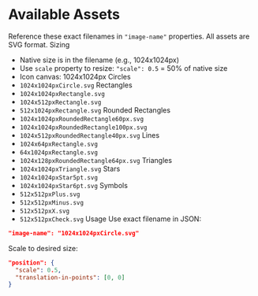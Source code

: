 # Available Assets
Reference these exact filenames in `"image-name"` properties. All assets are SVG format.
Sizing
- Native size is in the filename (e.g., 1024x1024px)
- Use `scale` property to resize: `"scale": 0.5` = 50% of native size
- Icon canvas: 1024x1024px
Circles
- `1024x1024pxCircle.svg`
Rectangles
- `1024x1024pxRectangle.svg`
- `1024x512pxRectangle.svg`
- `512x1024pxRectangle.svg`
Rounded Rectangles
- `1024x1024pxRoundedRectangle60px.svg`
- `1024x1024pxRoundedRectangle100px.svg`
- `1024x512pxRoundedRectangle40px.svg`
Lines
- `1024x64pxRectangle.svg`
- `64x1024pxRectangle.svg`
- `1024x128pxRoundedRectangle64px.svg`
Triangles
- `1024x1024pxTriangle.svg`
Stars
- `1024x1024pxStar5pt.svg`
- `1024x1024pxStar6pt.svg`
Symbols
- `512x512pxPlus.svg`
- `512x512pxMinus.svg`
- `512x512pxX.svg`
- `512x512pxCheck.svg`
Usage
Use exact filename in JSON:
```json
"image-name": "1024x1024pxCircle.svg"
```
Scale to desired size:
```json
"position": {
  "scale": 0.5,
  "translation-in-points": [0, 0]
}
```